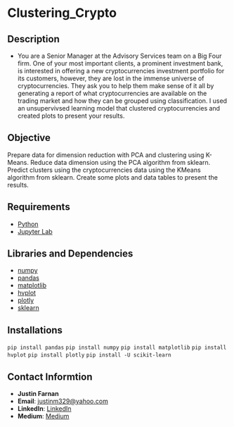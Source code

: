 # Clustering_Crypto

## Description 
* You are a Senior Manager at the Advisory Services team on a Big Four firm. One of your most important clients, a prominent investment bank, is interested in offering a new cryptocurrencies investment portfolio for its customers, however, they are lost in the immense universe of cryptocurrencies. They ask you to help them make sense of it all by generating a report of what cryptocurrencies are available on the trading market and how they can be grouped using classification. I used an unsupervivsed learning model that  clustered cryptocurrencies and created plots to present your results.
 
 ## Objective 
  Prepare data for dimension reduction with PCA and clustering using K-Means. Reduce data dimension using the PCA algorithm from sklearn. Predict clusters using the cryptocurrencies data using the KMeans algorithm from sklearn. Create some plots and data tables to present the results.
 
 ## Requirements
- [Python](https://www.python.org/)
- [Jupyter Lab](https://www.anaconda.com/)
 
## Libraries and Dependencies
- [numpy](https://numpy.org/)
- [pandas](https://pandas.pydata.org/)
- [matplotlib](https://matplotlib.org/)
- [hvplot](https://hvplot.holoviz.org/)
- [plotly](https://plotly.com/python/)
- [sklearn](https://scikit-learn.org/stable/install.html)

## Installations
`pip install pandas`
`pip install numpy`
`pip install matplotlib`
`pip install hvplot`
`pip install plotly`
`pip install -U scikit-learn`

## Contact Informtion
- **Justin Farnan**
- **Email**: justinm329@yahoo.com
- **LinkedIn**: [LinkedIn](https://www.linkedin.com/in/justin-farnan/)
- **Medium**: [Medium](https://medium.com/@justinfarnan)
